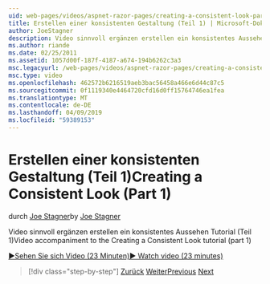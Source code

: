```yaml
---
uid: web-pages/videos/aspnet-razor-pages/creating-a-consistent-look-part-1
title: Erstellen einer konsistenten Gestaltung (Teil 1) | Microsoft-Dokumentation
author: JoeStagner
description: Video sinnvoll ergänzen erstellen ein konsistentes Aussehen Tutorial (Teil 1)
ms.author: riande
ms.date: 02/25/2011
ms.assetid: 1057d00f-187f-4187-a674-194b6262c3a3
msc.legacyurl: /web-pages/videos/aspnet-razor-pages/creating-a-consistent-look-part-1
msc.type: video
ms.openlocfilehash: 462572b6216519aeb3bac56458a466e6d44c87c5
ms.sourcegitcommit: 0f1119340e4464720cfd16d0ff15764746ea1fea
ms.translationtype: MT
ms.contentlocale: de-DE
ms.lasthandoff: 04/09/2019
ms.locfileid: "59389153"
---
```

# <a name="creating-a-consistent-look-part-1"></a><span data-ttu-id="9fe4b-103">Erstellen einer konsistenten Gestaltung (Teil 1)</span><span class="sxs-lookup"><span data-stu-id="9fe4b-103">Creating a Consistent Look (Part 1)</span></span>

<span data-ttu-id="9fe4b-104">durch [Joe Stagner](https://github.com/JoeStagner)</span><span class="sxs-lookup"><span data-stu-id="9fe4b-104">by [Joe Stagner](https://github.com/JoeStagner)</span></span>

<span data-ttu-id="9fe4b-105">Video sinnvoll ergänzen erstellen ein konsistentes Aussehen Tutorial (Teil 1)</span><span class="sxs-lookup"><span data-stu-id="9fe4b-105">Video accompaniment to the Creating a Consistent Look tutorial (part 1)</span></span>

[<span data-ttu-id="9fe4b-106">&#9654;Sehen Sie sich Video (23 Minuten)</span><span class="sxs-lookup"><span data-stu-id="9fe4b-106">&#9654; Watch video (23 minutes)</span></span>](https://channel9.msdn.com/Blogs/ASP-NET-Site-Videos/creating-a-consistent-look-part-1)

> [!div class="step-by-step"]
> <span data-ttu-id="9fe4b-107">[Zurück](introduction-to-aspnet-web-programming-using-the-razor-syntax.md)
> [Weiter](creating-a-consistent-look-part-2.md)</span><span class="sxs-lookup"><span data-stu-id="9fe4b-107">[Previous](introduction-to-aspnet-web-programming-using-the-razor-syntax.md)
[Next](creating-a-consistent-look-part-2.md)</span></span>
